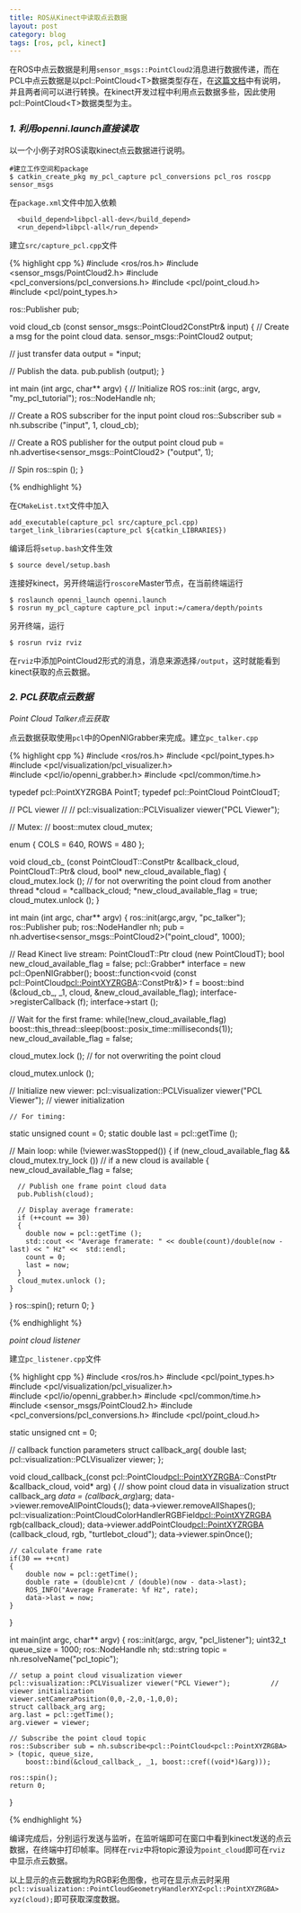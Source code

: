 ```yaml
---
title: ROS从Kinect中读取点云数据
layout: post
category: blog
tags: [ros, pcl, kinect]
---
```


在ROS中点云数据是利用`sensor_msgs::PointCloud2`消息进行数据传递，而在PCL中点云数据是以pcl::PointCloud\<T\>数据类型存在，在[这篇文档](http://wiki.ros.org/pcl/Overview)中有说明，并且两者间可以进行转换。在kinect开发过程中利用点云数据多些，因此使用pcl::PointCloud\<T\>数据类型为主。

### *1. 利用openni.launch直接读取*

以一个小例子对ROS读取kinect点云数据进行说明。

```
#建立工作空间和package
$ catkin_create_pkg my_pcl_capture pcl_conversions pcl_ros roscpp sensor_msgs 
```

在`package.xml`文件中加入依赖

```
  <build_depend>libpcl-all-dev</build_depend>
  <run_depend>libpcl-all</run_depend>
```

建立`src/capture_pcl.cpp`文件

{% highlight cpp %}
#include <ros/ros.h>
#include <sensor_msgs/PointCloud2.h>
#include <pcl_conversions/pcl_conversions.h>
#include <pcl/point_cloud.h>
#include <pcl/point_types.h>

ros::Publisher pub;

void cloud_cb (const sensor_msgs::PointCloud2ConstPtr& input)
{
  // Create a msg for the point cloud data.
  sensor_msgs::PointCloud2 output;

  // just transfer data
  output = *input;

  // Publish the data.
  pub.publish (output);
}

int main (int argc, char** argv)
{
  // Initialize ROS
  ros::init (argc, argv, "my_pcl_tutorial");
  ros::NodeHandle nh;

  // Create a ROS subscriber for the input point cloud
  ros::Subscriber sub = nh.subscribe ("input", 1, cloud_cb);

  // Create a ROS publisher for the output point cloud
  pub = nh.advertise<sensor_msgs::PointCloud2> ("output", 1);

  // Spin
  ros::spin ();
}

{% endhighlight %}

在`CMakeList.txt`文件中加入

```
add_executable(capture_pcl src/capture_pcl.cpp)
target_link_libraries(capture_pcl ${catkin_LIBRARIES})
```

编译后将`setup.bash`文件生效

```
$ source devel/setup.bash
```

连接好kinect，另开终端运行`roscore`Master节点，在当前终端运行

```
$ roslaunch openni_launch openni.launch
$ rosrun my_pcl_capture capture_pcl input:=/camera/depth/points
```

另开终端，运行

```
$ rosrun rviz rviz
```

在`rviz`中添加PointCloud2形式的消息，消息来源选择`/output`，这时就能看到kinect获取的点云数据。

### *2. PCL获取点云数据*

*Point Cloud Talker点云获取*

点云数据获取使用`pcl`中的OpenNIGrabber来完成。建立`pc_talker.cpp`

{% highlight cpp %}
#include <ros/ros.h>
#include <pcl/point_types.h>
#include <pcl/visualization/pcl_visualizer.h>    
#include <pcl/io/openni_grabber.h>
#include <pcl/common/time.h>


typedef pcl::PointXYZRGBA PointT;
typedef pcl::PointCloud<PointT> PointCloudT;

// PCL viewer //
// pcl::visualization::PCLVisualizer viewer("PCL Viewer");

// Mutex: //
boost::mutex cloud_mutex;

enum { COLS = 640, ROWS = 480 };

void cloud_cb_ (const PointCloudT::ConstPtr &callback_cloud, PointCloudT::Ptr& cloud,
    bool* new_cloud_available_flag)
{
  cloud_mutex.lock ();    // for not overwriting the point cloud from another thread
  *cloud = *callback_cloud;
  *new_cloud_available_flag = true;
  cloud_mutex.unlock ();
}


int main (int argc, char** argv)
{
  ros::init(argc,argv, "pc_talker");
  ros::Publisher pub;
  ros::NodeHandler nh;
  pub = nh.advertise<sensor_msgs::PointCloud2>("point_cloud", 1000);
 
  // Read Kinect live stream:
  PointCloudT::Ptr cloud (new PointCloudT);
  bool new_cloud_available_flag = false;
  pcl::Grabber* interface = new pcl::OpenNIGrabber();
  boost::function<void (const pcl::PointCloud<pcl::PointXYZRGBA>::ConstPtr&)> f =
      boost::bind (&cloud_cb_, _1, cloud, &new_cloud_available_flag);
  interface->registerCallback (f);
  interface->start ();

  // Wait for the first frame:
  while(!new_cloud_available_flag) 
    boost::this_thread::sleep(boost::posix_time::milliseconds(1));
  new_cloud_available_flag = false;

  cloud_mutex.lock ();    // for not overwriting the point cloud


  cloud_mutex.unlock ();    

   // Initialize new viewer:
  pcl::visualization::PCLVisualizer viewer("PCL Viewer");          // viewer initialization

    // For timing:
  static unsigned count = 0;
  static double last = pcl::getTime ();

  // Main loop:
  while (!viewer.wasStopped())
  {
    if (new_cloud_available_flag && cloud_mutex.try_lock ())    // if a new cloud is available
    {
      new_cloud_available_flag = false;

	  // Publish one frame point cloud data
	  pub.Publish(cloud);

      // Display average framerate:
      if (++count == 30)
      {
        double now = pcl::getTime ();
        std::cout << "Average framerate: " << double(count)/double(now - last) << " Hz" <<  std::endl;
        count = 0;
        last = now;
      }
      cloud_mutex.unlock ();
    }
  }
  ros::spin();
  return 0;
}


{% endhighlight %}


*point cloud listener*

建立`pc_listener.cpp`文件

{% highlight cpp %}
#include <ros/ros.h>
#include <pcl/point_types.h>
#include <pcl/visualization/pcl_visualizer.h>    
#include <pcl/io/openni_grabber.h>
#include <pcl/common/time.h>
#include <sensor_msgs/PointCloud2.h>
#include <pcl_conversions/pcl_conversions.h>
#include <pcl/point_cloud.h>

static unsigned cnt = 0;

// callback function parameters
struct callback_arg{
	double last;
	pcl::visualization::PCLVisualizer viewer;
};

void cloud_callback_(const pcl::PointCloud<pcl::PointXYZRGBA>::ConstPtr &callback_cloud,
					void* arg)
{
	// show point cloud data in visualization
	struct callback_arg *data = (callback_arg*)arg;
	data->viewer.removeAllPointClouds(); 
	data->viewer.removeAllShapes();
	pcl::visualization::PointCloudColorHandlerRGBField<pcl::PointXYZRGBA> rgb(callback_cloud);
	data->viewer.addPointCloud<pcl::PointXYZRGBA> (callback_cloud, rgb, "turtlebot_cloud");
	data->viewer.spinOnce();

	// calculate frame rate
	if(30 == ++cnt)
	{
		double now = pcl::getTime();
		double rate = (double)cnt / (double)(now - data->last);
		ROS_INFO("Average Framerate: %f Hz", rate);
		data->last = now;
	}
}



int main(int argc, char** argv)
{
	ros::init(argc, argv, "pcl_listener");
	uint32_t queue_size = 1000;
	ros::NodeHandle nh;
	std::string topic = nh.resolveName("pcl_topic");

	// setup a point cloud visualization viewer
	pcl::visualization::PCLVisualizer viewer("PCL Viewer");          // viewer initialization
	viewer.setCameraPosition(0,0,-2,0,-1,0,0);
	struct callback_arg arg;
	arg.last = pcl::getTime();
	arg.viewer = viewer;

	// Subscribe the point cloud topic
	ros::Subscriber sub = nh.subscribe<pcl::PointCloud<pcl::PointXYZRGBA> > (topic, queue_size,	
		boost::bind(&cloud_callback_, _1, boost::cref((void*)&arg)));

	ros::spin();
	return 0;
}

{% endhighlight %}

编译完成后，分别运行发送与监听，在监听端即可在窗口中看到kinect发送的点云数据，在终端中打印帧率。同样在`rviz`中将topic源设为`point_cloud`即可在`rviz`中显示点云数据。

以上显示的点云数据均为RGB彩色图像，也可在显示点云时采用`pcl::visualization::PointCloudGeometryHandlerXYZ<pcl::PointXYZRGBA> xyz(cloud);`即可获取深度数据。








